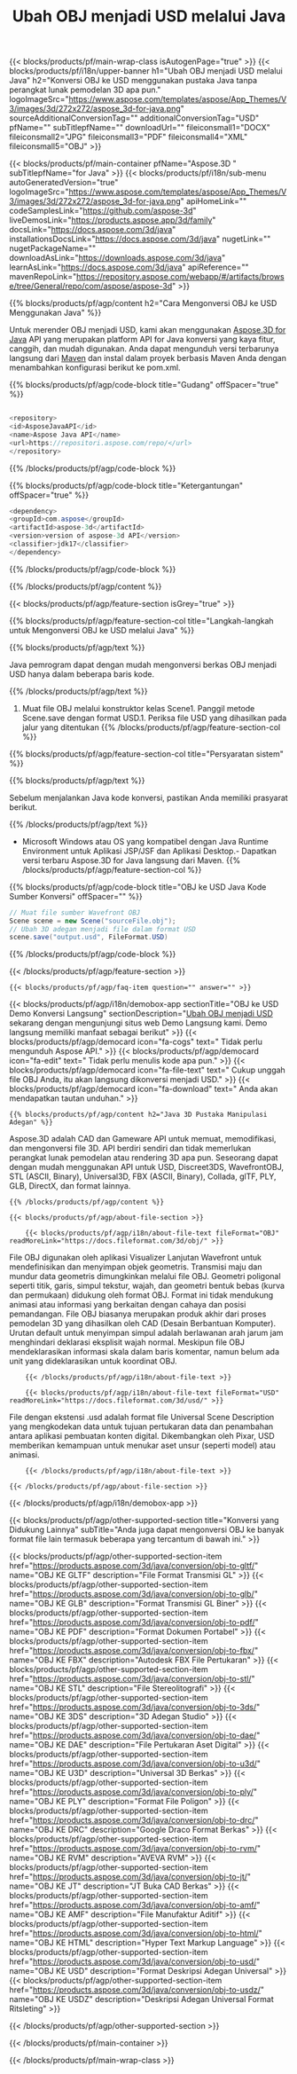 ﻿---
title: Ubah OBJ menjadi USD melalui Java
weight: 530
url: /id/java/conversion/obj-to-usd/ 
description: Contoh Java kode konversi untuk format OBJ ke file USD. Gunakan kode contoh ini untuk mengonversi OBJ ke USD dalam aplikasi berbasis Web atau Desktop Java.
---
{{< blocks/products/pf/main-wrap-class isAutogenPage="true" >}}
{{< blocks/products/pf/i18n/upper-banner h1="Ubah OBJ menjadi USD melalui Java" h2="Konversi OBJ ke USD menggunakan pustaka Java tanpa perangkat lunak pemodelan 3D apa pun." logoImageSrc="https://www.aspose.com/templates/aspose/App_Themes/V3/images/3d/272x272/aspose_3d-for-java.png" sourceAdditionalConversionTag="" additionalConversionTag="USD" pfName="" subTitlepfName="" downloadUrl="" fileiconsmall1="DOCX" fileiconsmall2="JPG" fileiconsmall3="PDF" fileiconsmall4="XML" fileiconsmall5="OBJ" >}}

{{< blocks/products/pf/main-container pfName="Aspose.3D " subTitlepfName="for Java" >}}
{{< blocks/products/pf/i18n/sub-menu autoGeneratedVersion="true" logoImageSrc="https://www.aspose.com/templates/aspose/App_Themes/V3/images/3d/272x272/aspose_3d-for-java.png" apiHomeLink="" codeSamplesLink="https://github.com/aspose-3d" liveDemosLink="https://products.aspose.app/3d/family" docsLink="https://docs.aspose.com/3d/java" installationsDocsLink="https://docs.aspose.com/3d/java" nugetLink="" nugetPackageName="" downloadAsLink="https://downloads.aspose.com/3d/java" learnAsLink="https://docs.aspose.com/3d/java" apiReference="" mavenRepoLink="https://repository.aspose.com/webapp/#/artifacts/browse/tree/General/repo/com/aspose/aspose-3d" >}}

{{% blocks/products/pf/agp/content h2="Cara Mengonversi OBJ ke USD Menggunakan Java" %}}

 Untuk merender OBJ menjadi USD, kami akan menggunakan
 [Aspose.3D for Java](https://products.aspose.com/3d/java) 
 API yang merupakan platform API for Java konversi yang kaya fitur, canggih, dan mudah digunakan. Anda dapat mengunduh versi terbarunya langsung dari
 [Maven](https://repository.aspose.com/webapp/#/artifacts/browse/tree/General/repo/com/aspose/aspose-3d) 
 dan instal dalam proyek berbasis Maven Anda dengan menambahkan konfigurasi berikut ke pom.xml.

{{% blocks/products/pf/agp/code-block title="Gudang" offSpacer="true" %}}

```cs

<repository>
<id>AsposeJavaAPI</id>
<name>Aspose Java API</name>
<url>https://repositori.aspose.com/repo/</url>
</repository>


```

{{% /blocks/products/pf/agp/code-block %}}

{{% blocks/products/pf/agp/code-block title="Ketergantungan" offSpacer="true" %}}

```cs
<dependency>
<groupId>com.aspose</groupId>
<artifactId>aspose-3d</artifactId>
<version>version of aspose-3d API</version>
<classifier>jdk17</classifier>
</dependency>


```

{{% /blocks/products/pf/agp/code-block %}}

{{% /blocks/products/pf/agp/content %}}

{{< blocks/products/pf/agp/feature-section isGrey="true" >}}

{{% blocks/products/pf/agp/feature-section-col title="Langkah-langkah untuk Mengonversi OBJ ke USD melalui Java" %}}

{{% blocks/products/pf/agp/text %}}

 Java pemrogram dapat dengan mudah mengonversi berkas OBJ menjadi USD hanya dalam beberapa baris kode.

{{% /blocks/products/pf/agp/text %}}

1. Muat file OBJ melalui konstruktor kelas Scene1. Panggil metode Scene.save dengan format USD.1. Periksa file USD yang dihasilkan pada jalur yang ditentukan
{{% /blocks/products/pf/agp/feature-section-col %}}

{{% blocks/products/pf/agp/feature-section-col title="Persyaratan sistem" %}}

{{% blocks/products/pf/agp/text %}}

 Sebelum menjalankan Java kode konversi, pastikan Anda memiliki prasyarat berikut.

{{% /blocks/products/pf/agp/text %}}

- Microsoft Windows atau OS yang kompatibel dengan Java Runtime Environment untuk Aplikasi JSP/JSF dan Aplikasi Desktop.- Dapatkan versi terbaru Aspose.3D for Java langsung dari Maven.
{{% /blocks/products/pf/agp/feature-section-col %}}

{{% blocks/products/pf/agp/code-block title="OBJ ke USD Java Kode Sumber Konversi" offSpacer="" %}}

```cs
// Muat file sumber Wavefront OBJ
Scene scene = new Scene("sourceFile.obj");
// Ubah 3D adegan menjadi file dalam format USD
scene.save("output.usd", FileFormat.USD)

```

{{% /blocks/products/pf/agp/code-block %}}

{{< /blocks/products/pf/agp/feature-section >}}

    {{< blocks/products/pf/agp/faq-item question="" answer="" >}}
 

<!-- aboutfile Starts -->

{{< blocks/products/pf/agp/i18n/demobox-app sectionTitle="OBJ ke USD Demo Konversi Langsung" sectionDescription="[Ubah OBJ menjadi USD](https://products.aspose.app/3d/conversion/obj-to-usd) sekarang dengan mengunjungi situs web Demo Langsung kami. Demo langsung memiliki manfaat sebagai berikut" >}}
        {{< blocks/products/pf/agp/democard icon="fa-cogs" text=" Tidak perlu mengunduh Aspose API." >}}
        {{< blocks/products/pf/agp/democard icon="fa-edit" text=" Tidak perlu menulis kode apa pun." >}}
        {{< blocks/products/pf/agp/democard icon="fa-file-text" text=" Cukup unggah file OBJ Anda, itu akan langsung dikonversi menjadi USD." >}}
        {{< blocks/products/pf/agp/democard icon="fa-download" text=" Anda akan mendapatkan tautan unduhan." >}}

    {{% blocks/products/pf/agp/content h2="Java 3D Pustaka Manipulasi Adegan" %}}

 Aspose.3D adalah CAD dan Gameware API untuk memuat, memodifikasi, dan mengonversi file 3D. API berdiri sendiri dan tidak memerlukan perangkat lunak pemodelan atau rendering 3D apa pun. Seseorang dapat dengan mudah menggunakan API untuk USD, Discreet3DS, WavefrontOBJ, STL (ASCII, Binary), Universal3D, FBX (ASCII, Binary), Collada, glTF, PLY, GLB, DirectX, dan format lainnya. 



    {{% /blocks/products/pf/agp/content %}}

    {{< blocks/products/pf/agp/about-file-section >}}

        {{< blocks/products/pf/agp/i18n/about-file-text fileFormat="OBJ" readMoreLink="https://docs.fileformat.com/3d/obj/" >}}

File OBJ digunakan oleh aplikasi Visualizer Lanjutan Wavefront untuk mendefinisikan dan menyimpan objek geometris. Transmisi maju dan mundur data geometris dimungkinkan melalui file OBJ. Geometri poligonal seperti titik, garis, simpul tekstur, wajah, dan geometri bentuk bebas (kurva dan permukaan) didukung oleh format OBJ. Format ini tidak mendukung animasi atau informasi yang berkaitan dengan cahaya dan posisi pemandangan. File OBJ biasanya merupakan produk akhir dari proses pemodelan 3D yang dihasilkan oleh CAD (Desain Berbantuan Komputer). Urutan default untuk menyimpan simpul adalah berlawanan arah jarum jam menghindari deklarasi eksplisit wajah normal. Meskipun file OBJ mendeklarasikan informasi skala dalam baris komentar, namun belum ada unit yang dideklarasikan untuk koordinat OBJ.

        {{< /blocks/products/pf/agp/i18n/about-file-text >}}

        {{< blocks/products/pf/agp/i18n/about-file-text fileFormat="USD" readMoreLink="https://docs.fileformat.com/3d/usd/" >}}

File dengan ekstensi .usd adalah format file Universal Scene Description yang mengkodekan data untuk tujuan pertukaran data dan penambahan antara aplikasi pembuatan konten digital. Dikembangkan oleh Pixar, USD memberikan kemampuan untuk menukar aset unsur (seperti model) atau animasi.


        {{< /blocks/products/pf/agp/i18n/about-file-text >}}

    {{< /blocks/products/pf/agp/about-file-section >}}

{{< /blocks/products/pf/agp/i18n/demobox-app >}}

<!-- aboutfile Ends -->

{{< blocks/products/pf/agp/other-supported-section title="Konversi yang Didukung Lainnya" subTitle="Anda juga dapat mengonversi OBJ ke banyak format file lain termasuk beberapa yang tercantum di bawah ini." >}}

{{< blocks/products/pf/agp/other-supported-section-item href="https://products.aspose.com/3d/java/conversion/obj-to-gltf/" name="OBJ KE GLTF" description="File Format Transmisi GL" >}}
{{< blocks/products/pf/agp/other-supported-section-item href="https://products.aspose.com/3d/java/conversion/obj-to-glb/" name="OBJ KE GLB" description="Format Transmisi GL Biner" >}}
{{< blocks/products/pf/agp/other-supported-section-item href="https://products.aspose.com/3d/java/conversion/obj-to-pdf/" name="OBJ KE PDF" description="Format Dokumen Portabel" >}}
{{< blocks/products/pf/agp/other-supported-section-item href="https://products.aspose.com/3d/java/conversion/obj-to-fbx/" name="OBJ KE FBX" description="Autodesk FBX File Pertukaran" >}}
{{< blocks/products/pf/agp/other-supported-section-item href="https://products.aspose.com/3d/java/conversion/obj-to-stl/" name="OBJ KE STL" description="File Stereolitografi" >}}
{{< blocks/products/pf/agp/other-supported-section-item href="https://products.aspose.com/3d/java/conversion/obj-to-3ds/" name="OBJ KE 3DS" description="3D Adegan Studio" >}}
{{< blocks/products/pf/agp/other-supported-section-item href="https://products.aspose.com/3d/java/conversion/obj-to-dae/" name="OBJ KE DAE" description="File Pertukaran Aset Digital" >}}
{{< blocks/products/pf/agp/other-supported-section-item href="https://products.aspose.com/3d/java/conversion/obj-to-u3d/" name="OBJ KE U3D" description="Universal 3D Berkas" >}}
{{< blocks/products/pf/agp/other-supported-section-item href="https://products.aspose.com/3d/java/conversion/obj-to-ply/" name="OBJ KE PLY" description="Format File Poligon" >}}
{{< blocks/products/pf/agp/other-supported-section-item href="https://products.aspose.com/3d/java/conversion/obj-to-drc/" name="OBJ KE DRC" description="Google Draco Format Berkas" >}}
{{< blocks/products/pf/agp/other-supported-section-item href="https://products.aspose.com/3d/java/conversion/obj-to-rvm/" name="OBJ KE RVM" description="AVEVA RVM" >}}
{{< blocks/products/pf/agp/other-supported-section-item href="https://products.aspose.com/3d/java/conversion/obj-to-jt/" name="OBJ KE JT" description="JT Buka CAD Berkas" >}}
{{< blocks/products/pf/agp/other-supported-section-item href="https://products.aspose.com/3d/java/conversion/obj-to-amf/" name="OBJ KE AMF" description="File Manufaktur Aditif" >}}
{{< blocks/products/pf/agp/other-supported-section-item href="https://products.aspose.com/3d/java/conversion/obj-to-html/" name="OBJ KE HTML" description="Hyper Text Markup Language" >}}
{{< blocks/products/pf/agp/other-supported-section-item href="https://products.aspose.com/3d/java/conversion/obj-to-usd/" name="OBJ KE USD" description="Format Deskripsi Adegan Universal" >}}
{{< blocks/products/pf/agp/other-supported-section-item href="https://products.aspose.com/3d/java/conversion/obj-to-usdz/" name="OBJ KE USDZ" description="Deskripsi Adegan Universal Format Ritsleting" >}}

{{< /blocks/products/pf/agp/other-supported-section >}}

{{< /blocks/products/pf/main-container >}}
    
{{< /blocks/products/pf/main-wrap-class >}}